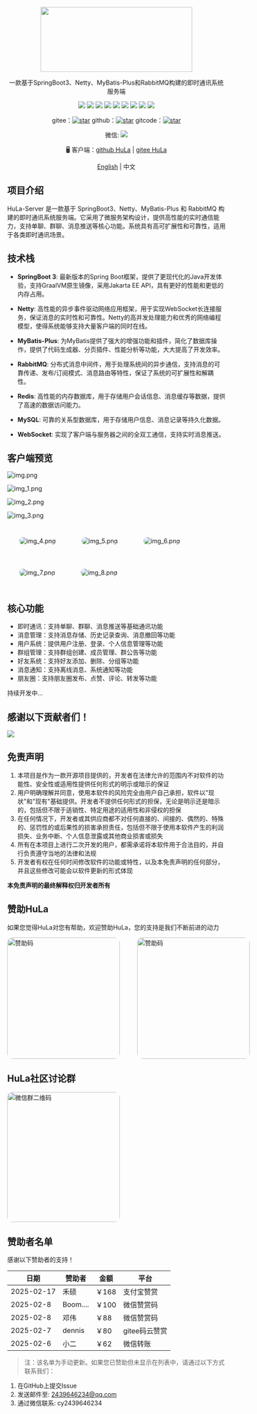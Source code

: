 <p align="center">
  <img width="350px" height="150px" src="preview/hula.png" />
</p>

<p align="center">一款基于SpringBoot3、Netty、MyBatis-Plus和RabbitMQ构建的即时通讯系统服务端</p>

<div align="center">
  <img src="https://img.shields.io/badge/spring-boot3-brightgreen?logo=springboot
">
  <img src="https://img.shields.io/badge/Netty-343434?logo=netty&logoColor=white">
  <img src="https://img.shields.io/badge/MyBatis--Plus-00A1E9?logo=mybatis&logoColor=white">
  <img src="https://img.shields.io/badge/RabbitMQ-FF6600?logo=rabbitmq&logoColor=white">
  <img src="https://img.shields.io/badge/Redis-DC382D?logo=redis&logoColor=white">
  <img src="https://img.shields.io/badge/MySQL-4479A1?logo=mysql&logoColor=white">
  <img src="https://img.shields.io/badge/WebSocket-010101?logo=websocket&logoColor=white">
  <img src="https://img.shields.io/badge/Java21-FF0000?logo=openjdk&logoColor=white">
  <img src="https://img.shields.io/badge/Maven-C71A36?logo=apachemaven&logoColor=white">
</div>

<p align="center">
  gitee：<a href="https://gitee.com/HulaSpark/HuLa-Server/stargazers"><img src="https://gitee.com/HulaSpark/HuLa-Server/badge/star.svg?theme=gvp" alt="star"></a>
  github：<a href="https://github.com/HulaSpark/HuLa-Server/stargazers"><img src="https://img.shields.io/github/stars/HulaSpark/HuLa-Server" alt="star"></a>
  gitcode：<a href="https://gitcode.com/HuLaSpark/HuLa-Server"><img src="https://gitcode.com/HuLaSpark/HuLa-Server/star/badge.svg" alt="star"></a>
</p>
<p align="center">
  微信: <img src="https://img.shields.io/badge/cy2439646234-07C160?logo=wechat&logoColor=fff">
</p>

<p align="center">
  🖥️ 客户端：<a href="https://github.com/HulaSpark/HuLa">github HuLa</a> | <a href="https://gitee.com/HulaSpark/HuLa">gitee HuLa</a>
</p>

<p align="center"><a href="README.en.md">English</a> | 中文</p>

## 项目介绍

HuLa-Server 是一款基于 SpringBoot3、Netty、MyBatis-Plus 和 RabbitMQ 构建的即时通讯系统服务端。它采用了微服务架构设计，提供高性能的实时通信能力，支持单聊、群聊、消息推送等核心功能。系统具有高可扩展性和可靠性，适用于各类即时通讯场景。

## 技术栈

- **SpringBoot 3**: 最新版本的Spring Boot框架，提供了更现代化的Java开发体验，支持GraalVM原生镜像，采用Jakarta EE API，具有更好的性能和更低的内存占用。

- **Netty**: 高性能的异步事件驱动网络应用框架，用于实现WebSocket长连接服务，保证消息的实时性和可靠性。Netty的高并发处理能力和优秀的网络编程模型，使得系统能够支持大量客户端的同时在线。

- **MyBatis-Plus**: 为MyBatis提供了强大的增强功能和插件，简化了数据库操作，提供了代码生成器、分页插件、性能分析等功能，大大提高了开发效率。

- **RabbitMQ**: 分布式消息中间件，用于处理系统间的异步通信，支持消息的可靠传递、发布/订阅模式、消息路由等特性，保证了系统的可扩展性和解耦性。

- **Redis**: 高性能的内存数据库，用于存储用户会话信息、消息缓存等数据，提供了高速的数据访问能力。

- **MySQL**: 可靠的关系型数据库，用于存储用户信息、消息记录等持久化数据。

- **WebSocket**: 实现了客户端与服务器之间的全双工通信，支持实时消息推送。

## 客户端预览

![img.png](preview/img.png)

![img_1.png](preview/img_1.png)

![img_2.png](preview/img_2.png)

![img_3.png](preview/img_3.png)

<div style="padding: 28px; display: inline-block;">
  <img src="preview/img_4.png" alt="img_4.png" style="border-radius: 8px; display: block;"  />
</div>

<div style="padding: 28px; display: inline-block;">
  <img src="preview/img_5.png" alt="img_5.png" style="border-radius: 8px; display: block;"  />
</div>

<div style="padding: 28px; display: inline-block;">
  <img src="preview/img_6.png" alt="img_6.png" style="border-radius: 8px; display: block;"  />
</div>

<div style="padding: 28px; display: inline-block;">
  <img src="preview/img_7.png" alt="img_7.png" style="border-radius: 8px; display: block;"  />
</div>

<div style="padding: 28px; display: inline-block;">
  <img src="preview/img_8.png" alt="img_8.png" style="border-radius: 8px; display: block;"  />
</div>

## 核心功能

- 即时通讯：支持单聊、群聊、消息推送等基础通讯功能
- 消息管理：支持消息存储、历史记录查询、消息撤回等功能
- 用户系统：提供用户注册、登录、个人信息管理等功能
- 群组管理：支持群组创建、成员管理、群公告等功能
- 好友系统：支持好友添加、删除、分组等功能
- 消息通知：支持离线消息、系统通知等功能
- 朋友圈：支持朋友圈发布、点赞、评论、转发等功能

持续开发中...

## 感谢以下贡献者们！

<a href="https://github.com/HuLaSpark/HuLa-Server/graphs/contributors">
  <img src="https://opencollective.com/HuLaSpark/contributors.svg?width=890" />
</a>

## 免责声明

1. 本项目是作为一款开源项目提供的，开发者在法律允许的范围内不对软件的功能性、安全性或适用性提供任何形式的明示或暗示的保证
2. 用户明确理解并同意，使用本软件的风险完全由用户自己承担，软件以"现状"和"现有"基础提供。开发者不提供任何形式的担保，无论是明示还是暗示的，包括但不限于适销性、特定用途的适用性和非侵权的担保
3. 在任何情况下，开发者或其供应商都不对任何直接的、间接的、偶然的、特殊的、惩罚性的或后果性的损害承担责任，包括但不限于使用本软件产生的利润损失、业务中断、个人信息泄露或其他商业损害或损失
4. 所有在本项目上进行二次开发的用户，都需承诺将本软件用于合法目的，并自行负责遵守当地的法律和法规
5. 开发者有权在任何时间修改软件的功能或特性，以及本免责声明的任何部分，并且这些修改可能会以软件更新的形式体现

**本免责声明的最终解释权归开发者所有**

## 赞助HuLa
如果您觉得HuLa对您有帮助，欢迎赞助HuLa，您的支持是我们不断前进的动力

<div style="display: flex;">
<img src="preview/zs.jpg" width="260" height="280" alt="赞助码" style="border-radius: 12px;" />

<img src="preview/zfb.png" width="260" height="280" alt="赞助码" style="border-radius: 12px; margin-left: 40px" />
</div>


## HuLa社区讨论群
<img src="preview/wx.png" width="260" height="300" alt="微信群二维码" style="border-radius: 12px;" />

## 赞助者名单
感谢以下赞助者的支持！

| 日期 | 赞助者 | 金额 | 平台 |
|------|--------|------|------|
| 2025-02-17 | 禾硕 | ￥168 | 支付宝赞赏 |
| 2025-02-8 | Boom.... | ￥100 | 微信赞赏码 |
| 2025-02-8 | 邓伟 | ￥88 | 微信赞赏码 |
| 2025-02-7 | dennis | ￥80 | gitee码云赞赏 |
| 2025-02-6 | 小二 | ￥62 | 微信转账 |

> 注：该名单为手动更新。如果您已赞助但未显示在列表中，请通过以下方式联系我们：
 1. 在GitHub上提交Issue
 2. 发送邮件至: 2439646234@qq.com
 3. 通过微信联系: cy2439646234
